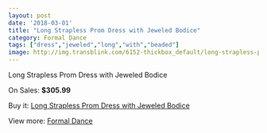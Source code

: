 ```yaml
---
layout: post
date: '2018-03-01'
title: "Long Strapless Prom Dress with Jeweled Bodice"
category: Formal Dance
tags: ["dress","jeweled","long","with","beaded"]
image: http://img.transblink.com/6152-thickbox_default/long-strapless-prom-dress-with-jeweled-bodice.jpg
---
```

Long Strapless Prom Dress with Jeweled Bodice

On Sales: **$305.99**
<a href="https://www.transblink.com/en/formal-dance/1990-long-strapless-prom-dress-with-jeweled-bodice.html"><amp-img layout="responsive" width="600" height="600" src="//img.transblink.com/6152-thickbox_default/long-strapless-prom-dress-with-jeweled-bodice.jpg" alt="Long Strapless Prom Dress with Jeweled Bodice 0" /></a>
<a href="https://www.transblink.com/en/formal-dance/1990-long-strapless-prom-dress-with-jeweled-bodice.html"><amp-img layout="responsive" width="600" height="600" src="//img.transblink.com/6154-thickbox_default/long-strapless-prom-dress-with-jeweled-bodice.jpg" alt="Long Strapless Prom Dress with Jeweled Bodice 1" /></a>
<a href="https://www.transblink.com/en/formal-dance/1990-long-strapless-prom-dress-with-jeweled-bodice.html"><amp-img layout="responsive" width="600" height="600" src="//img.transblink.com/6153-thickbox_default/long-strapless-prom-dress-with-jeweled-bodice.jpg" alt="Long Strapless Prom Dress with Jeweled Bodice 2" /></a>

Buy it: [Long Strapless Prom Dress with Jeweled Bodice](https://www.transblink.com/en/formal-dance/1990-long-strapless-prom-dress-with-jeweled-bodice.html "Long Strapless Prom Dress with Jeweled Bodice")

View more: [Formal Dance](https://www.transblink.com/en/6-formal-dance "Formal Dance")